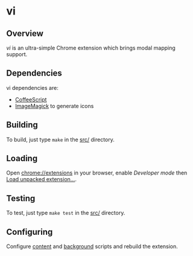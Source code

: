 vi
==

Overview
--------

_vi_ is an ultra-simple Chrome extension which brings modal mapping support.

Dependencies
------------

vi dependencies are:

 * [CoffeeScript](http://coffeescript.org)
 * [ImageMagick](http://imagemagick.org) to generate icons

Building
--------

To build, just type `make` in the [src/](src) directory.

Loading
-------

Open <chrome://extensions> in your browser, enable _Developer mode_ then
[Load unpacked extension…](src).

Testing
-------

To test, just type `make test` in the [src/](src) directory.

Configuring
-----------

Configure [content](src/content.coffee) and [background](src/background.coffee) scripts and rebuild the extension.
